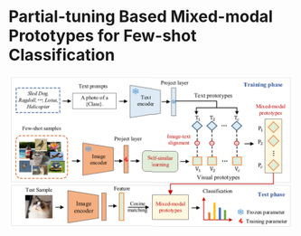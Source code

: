 # Partial-tuning Based Mixed-modal Prototypes for Few-shot Classification

![Motivation Figure](./framework.png)

